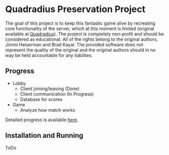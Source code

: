 # Quadradius Preservation Project
The goal of this project is to keep this fantastic game alive by recreating core functionality of the server, which at this moment is limited (original available at [Quadradius](http://classic.quadradius.com)).
The project is completely non-profit and should be considered as educational.
All of the rights belong to the original authors, Jimmi Heiserman and Brad Kayal.
The provided software does not represent the quality of the original and the original authors should in no way be held accountable for any liabilites.

## Progress
- Lobby
  - Client joining/leaving (Done)
  - Client communication (In Progress)
  - Database for scores
- Game
  - Analyze how match works

Detailed progress is available [here](https://github.com/Fruktus/QuadradiusPreservationProject/projects/1).

## Installation and Running
ToDo

